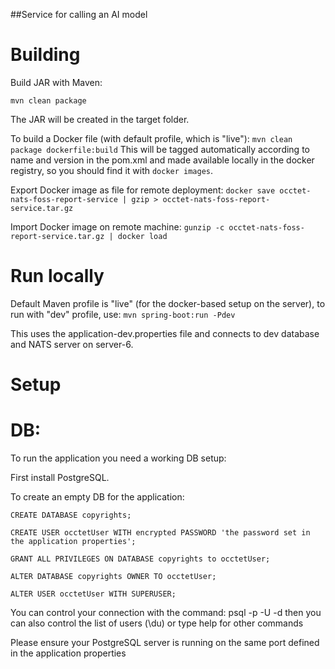 ##Service for calling an AI model

# Building

Build JAR with Maven:

`mvn clean package`

The JAR will be created in the target folder.

To build a Docker file (with default profile, which is "live"):
`mvn clean package dockerfile:build`
This will be tagged automatically according to name and version in the pom.xml and made available locally
in the docker registry, so you should find it with `docker images`.

Export Docker image as file for remote deployment:
`docker save occtet-nats-foss-report-service | gzip > occtet-nats-foss-report-service.tar.gz`

Import Docker image on remote machine:
`gunzip -c occtet-nats-foss-report-service.tar.gz | docker load`

# Run locally

Default Maven profile is "live" (for the docker-based setup on the server), to run with "dev" profile, use:
`mvn spring-boot:run -Pdev`

This uses the application-dev.properties file and connects to dev database and NATS server on server-6.

# Setup

# DB:

To run the application you need a working DB setup:

First install PostgreSQL.

To create an empty DB for the application:

```
CREATE DATABASE copyrights;
```

```
CREATE USER occtetUser WITH encrypted PASSWORD 'the password set in the application properties';
```

```
GRANT ALL PRIVILEGES ON DATABASE copyrights to occtetUser;
```

```
ALTER DATABASE copyrights OWNER TO occtetUser;
```

```
ALTER USER occtetUser WITH SUPERUSER;
```

You can control your connection with the command:
psql -p <portnumber> -U <username> -d <databasename>
then you can also control the list of users (\du) or type help for other commands

Please ensure your PostgreSQL server is running on the same port defined in the application properties